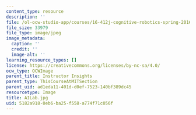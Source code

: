 ```yaml
---
content_type: resource
description: ''
file: /ol-ocw-studio-app/courses/16-412j-cognitive-robotics-spring-2016/5182a9180eb6ba25f558a774f71c056f_AILab.jpg
file_size: 33979
file_type: image/jpeg
image_metadata:
  caption: ''
  credit: ''
  image-alt: ''
learning_resource_types: []
license: https://creativecommons.org/licenses/by-nc-sa/4.0/
ocw_type: OCWImage
parent_title: Instructor Insights
parent_type: ThisCourseAtMITSection
parent_uid: ad1eda11-401d-d0ef-7523-140bf389dc45
resourcetype: Image
title: AILab.jpg
uid: 5182a918-0eb6-ba25-f558-a774f71c056f
---
```

